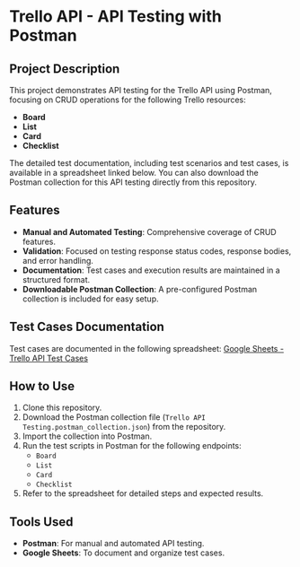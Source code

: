 # Trello API - API Testing with Postman

## Project Description
This project demonstrates API testing for the Trello API using Postman, focusing on CRUD operations for the following Trello resources:
- **Board**
- **List**
- **Card**
- **Checklist**

The detailed test documentation, including test scenarios and test cases, is available in a spreadsheet linked below.
You can also download the Postman collection for this API testing directly from this repository.

## Features
- **Manual and Automated Testing**: Comprehensive coverage of CRUD features.
- **Validation**: Focused on testing response status codes, response bodies, and error handling.
- **Documentation**: Test cases and execution results are maintained in a structured format.
- **Downloadable Postman Collection**: A pre-configured Postman collection is included for easy setup.

## Test Cases Documentation
Test cases are documented in the following spreadsheet:
[Google Sheets - Trello API Test Cases](https://docs.google.com/spreadsheets/d/1QrU8VbiFehZksaSgL5OVHrAMt4DRKmH_j66UvpaotF4/edit?gid=2011803251#gid=2011803251)

## How to Use
1. Clone this repository.
2. Download the Postman collection file (`Trello API Testing.postman_collection.json`) from the repository.
3. Import the collection into Postman.
4. Run the test scripts in Postman for the following endpoints:
   - `Board`
   - `List`
   - `Card`
   - `Checklist`
5. Refer to the spreadsheet for detailed steps and expected results.

## Tools Used
- **Postman**: For manual and automated API testing.
- **Google Sheets**: To document and organize test cases.
